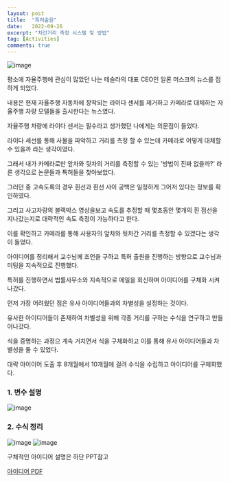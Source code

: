 ```yaml
---
layout: post
title:  "특허출원"
date:   2022-09-26
excerpt: "차간거리 측정 시스템 및 방법"
tag: [Activities]
comments: true
---
```


![image](https://user-images.githubusercontent.com/70894372/193741441-bd7ec9cc-68bb-4a7a-b4cf-373f010827b7.png)

평소에 자율주행에 관심이 많았던 나는 테슬라의 대표 CEO인 일론 머스크의 뉴스를 접하게 되었다.

내용은 현재 자율주행 자동차에 장착되는 라이다 센서를 제거하고 카메라로 대체하는 자율주행 차량 모델들을 출시한다는 뉴스였다.

자율주행 차량에 라이다 센서는 필수라고 생가했던 나에게는 의문점이 들었다.

라이다 세선를 통해 사물을 파악하고 거리를 측정 할 수 있는데 카메라로 어떻게 대체할 수 있을까 라는 생각이였다.

그래서 내가 카메라로만 앞차와 뒷차의 거리를 측정할 수 있는 '방법이 진짜 없을까?' 라른 생각으로 논문들과 특허들을 찾아보았다.

그러던 중 고속도록의 경우 흰선과 흰선 사이 공백은 일정하게 그어저 있다는 정보를 확인하였다.

그리고 사고차량의 블랙박스 영상을보고 속도를 추정할 때 몇초동안 몇개의 흰 점선을 지나갔는지로 대략적인 속도 측정이 가능하다고 한다.

이를 확인하고 카메라를 통해 사용자의 앞차와 뒷차간 거리를 측정할 수 있겠다는 생각이 들었다.

아이디어를 정리해서 교수님께 조언을 구하고 특허 출원을 진행하는 방향으로 교수님과 미팅을 지속적으로 진행했다.

특허를 진행하면서 법률사무소와 지속적으로 메일을 회신하며 아이디어를 구체화 시켜나갔다.

먼저 가장 어려웠던 점은 유사 아이디어들과의 차별성을 설정하는 것이다.

유사한 아이디어들이 존재하여 차별성을 위해 각종 거리를 구하는 수식을 연구하고 만들어나갔다.

식을 증명하는 과정으 계속 거치면서 식을 구체화하고 이를 통해 유사 아이디어들과 차별성을 둘 수 있었다.

대략 아이이어 도출 후 8개월에서 10개월에 걸려 수식을 수립하고 아이디어를 구체화했다.

### 1. 변수 설명
![image](https://user-images.githubusercontent.com/70894372/193772082-35d986b5-20ae-41f4-b71a-f6b6fe8781bb.png)

### 2. 수식 정리
![image](https://user-images.githubusercontent.com/70894372/193772716-1767bb1b-0f62-48ff-8bcf-a58c4da024cc.png)
![image](https://user-images.githubusercontent.com/70894372/193773002-3331be25-9d8d-42f2-a623-a07168b49df4.png)


구체적인 아이디어 설명은 하단 PPT참고

[아이디어 PDF](https://github.com/glydokid/BeakJoon/files/9704406/2._.pdf)